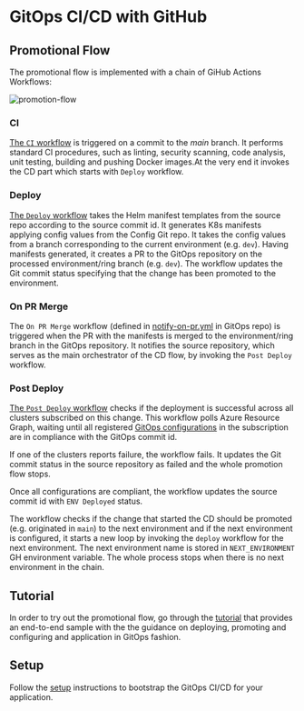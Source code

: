 # GitOps CI/CD with GitHub

## Promotional Flow

The promotional flow is implemented with a chain of GiHub Actions Workflows:

![promotion-flow](../docs/images/gh-promotion-flow.png)

### CI

[The `CI` workflow](../.github/workflows/templates/ci.yml)  is triggered on a commit to the *main* branch. It performs standard CI procedures, such as linting, security scanning, code analysis, unit testing, building and pushing Docker images.At the very end it invokes the CD part which starts with `Deploy` workflow.

### Deploy

[The `Deploy` workflow](../.github/workflows/templates/deploy.yml) takes the Helm manifest templates from the source repo according to the source commit id. It generates K8s manifests applying config values from the Config Git repo. It takes the config values from a branch corresponding to the current environment (e.g. `dev`). Having manifests generated, it creates a PR to the GitOps repository on the processed environment/ring branch (e.g. `dev`). The workflow updates the Git commit status specifying that the change has been promoted to the environment.

### On PR Merge

The `On PR Merge` workflow (defined in [notify-on-pr.yml](../.github/workflows/templates/notify-on-pr.yml) in GitOps repo) is triggered when the PR with the manifests is merged to the environment/ring branch in the GitOps repository. It notifies the source repository, which serves as the main orchestrator of the CD flow, by invoking the `Post Deploy` workflow.

### Post Deploy

[The `Post Deploy` workflow](../.github/workflows/templates/post-deployment.yml) checks if the deployment is successful across all clusters subscribed on this change. This workflow polls Azure Resource Graph, waiting until all registered [GitOps configurations](https://learn.microsoft.com/en-us/azure/azure-arc/kubernetes/conceptual-gitops-flux2) in the subscription are in compliance with the GitOps commit id.

If one of the clusters reports failure, the workflow fails. It updates the Git commit status in the source repository as failed and the whole promotion flow stops.

Once all configurations are compliant, the workflow updates the source commit id with `ENV Deployed` status.

The workflow checks if the change that started the CD should be promoted (e.g. originated in `main`) to the next environment and if the next environment is configured, it starts a new loop by invoking the `deploy` workflow for the next environment. The next environment name is stored in `NEXT_ENVIRONMENT` GH environment variable. The whole process stops when there is no next environment in the chain.

## Tutorial

In order to try out the promotional flow, go through the [tutorial](./tutorial/cicd-tutorial.md) that provides an end-to-end sample with the the guidance on deploying, promoting and configuring and application in GitOps fashion.

## Setup

Follow the [setup](./setup.md) instructions to bootstrap the GitOps CI/CD for your application.
